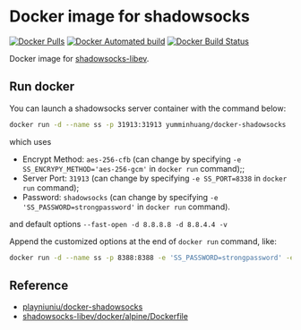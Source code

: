 # Docker image for shadowsocks

[![Docker Pulls](https://img.shields.io/docker/pulls/yumminhuang/docker-shadowsocks.svg)](https://hub.docker.com/r/yumminhuang/docker-shadowsocks/)
[![Docker Automated build](https://img.shields.io/docker/automated/yumminhuang/docker-shadowsocks.svg)](https://github.com/yumminhuang/docker-shadowsocks)
[![Docker Build Status](https://img.shields.io/docker/build/yumminhuang/docker-shadowsocks.svg)](https://hub.docker.com/r/yumminhuang/docker-shadowsocks/builds/)

Docker image for [shadowsocks-libev](https://github.com/shadowsocks/shadowsocks-libev).

## Run docker

You can launch a shadowsocks server container with the command below:

```bash
docker run -d --name ss -p 31913:31913 yumminhuang/docker-shadowsocks
```
which uses

* Encrypt Method: `aes-256-cfb` (can change by specifying `-e SS_ENCRYPY_METHOD='aes-256-gcm'` in `docker run` command);;
* Server Port: `31913` (can change by specifying `-e SS_PORT=8338` in `docker run` command);
* Password: `shadowsocks` (can change by specifying `-e 'SS_PASSWORD=strongpassword'` in `docker run` command).

and default options `--fast-open -d 8.8.8.8 -d 8.8.4.4 -v`

Append the customized options at the end of `docker run` command, like:

```bash
docker run -d --name ss -p 8388:8388 -e 'SS_PASSWORD=strongpassword' -e 'SS_PORT=8388' yumminhuang/docker-shadowsocks -u -v -t 60
```

## Reference
* [playniuniu/docker-shadowsocks](https://github.com/playniuniu/docker-shadowsocks)
* [shadowsocks-libev/docker/alpine/Dockerfile](https://github.com/shadowsocks/shadowsocks-libev/blob/master/docker/alpine/Dockerfile)
